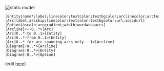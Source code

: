 ![static model](https://yuml.me/diagram/nofunky;dir:LR/class/e7b17d46)

```yuml
[Entity|name*;label;linecolor;textcolor;textbgcolor;arclinecolor;arctextcolor;arctextbgcolor;url;id;idurl]
[Arc|label;arcskip;linecolor;textcolor;textbgcolor;url;id;idurl]
[Option|hscale;arcgradient;width;wordwraparcs]
[Arcline]++-0..*>[Arc]
[Arc]0..*-to 0..1>[Entity]
[Arc]0..*-from 0..1>[Entity]
[Arc]0..* for arc spanning arcs only - 1>[Arcline]
[Diagram]-0..*>[Arcline]
[Diagram]-0..*>[Entity]
[Diagram]-0..*>[Option]
```
(edit [here](https://yuml.me/diagram/nofunky;dir:LR/class/edit/e7b17d46))
